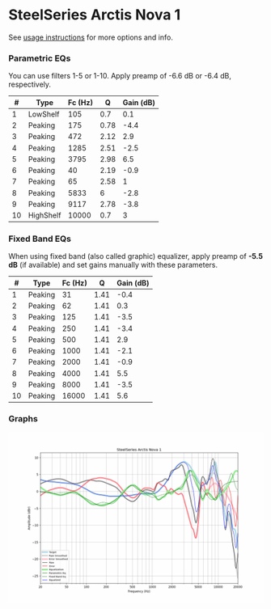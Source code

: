 # SteelSeries Arctis Nova 1
See [usage instructions](https://github.com/jaakkopasanen/AutoEq#usage) for more options and info.

### Parametric EQs
You can use filters 1-5 or 1-10. Apply preamp of -6.6 dB or -6.4 dB, respectively.

|   # | Type      |   Fc (Hz) |    Q |   Gain (dB) |
|-----|-----------|-----------|------|-------------|
|   1 | LowShelf  |       105 | 0.7  |         0.1 |
|   2 | Peaking   |       175 | 0.78 |        -4.4 |
|   3 | Peaking   |       472 | 2.12 |         2.9 |
|   4 | Peaking   |      1285 | 2.51 |        -2.5 |
|   5 | Peaking   |      3795 | 2.98 |         6.5 |
|   6 | Peaking   |        40 | 2.19 |        -0.9 |
|   7 | Peaking   |        65 | 2.58 |         1   |
|   8 | Peaking   |      5833 | 6    |        -2.8 |
|   9 | Peaking   |      9117 | 2.78 |        -3.8 |
|  10 | HighShelf |     10000 | 0.7  |         3   |

### Fixed Band EQs
When using fixed band (also called graphic) equalizer, apply preamp of **-5.5 dB** (if available) and set gains manually with these parameters.

|   # | Type    |   Fc (Hz) |    Q |   Gain (dB) |
|-----|---------|-----------|------|-------------|
|   1 | Peaking |        31 | 1.41 |        -0.4 |
|   2 | Peaking |        62 | 1.41 |         0.3 |
|   3 | Peaking |       125 | 1.41 |        -3.5 |
|   4 | Peaking |       250 | 1.41 |        -3.4 |
|   5 | Peaking |       500 | 1.41 |         2.9 |
|   6 | Peaking |      1000 | 1.41 |        -2.1 |
|   7 | Peaking |      2000 | 1.41 |        -0.9 |
|   8 | Peaking |      4000 | 1.41 |         5.5 |
|   9 | Peaking |      8000 | 1.41 |        -3.5 |
|  10 | Peaking |     16000 | 1.41 |         5.6 |

### Graphs
![](./SteelSeries%20Arctis%20Nova%201.png)
